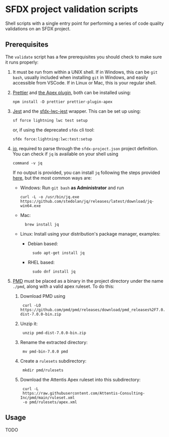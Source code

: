 # SFDX project validation scripts

Shell scripts with a single entry point for performing a series of code quality
validations on an SFDX project.

## Prerequisites

The `validate` script has a few prerequisites you should check to make sure it
runs properly:

1.  It must be run from within a UNIX shell. If in Windows, this can be `git
bash`, usually included when installing `git` in Windows, and easily
    accessible from VSCode. If in Linux or Mac, this is your regular shell.
2.  [Prettier](https://prettier.io/) and [the Apex
    plugin](https://www.npmjs.com/package/prettier-plugin-apex), both can be
    installed using:

        npm install -D prettier prettier-plugin-apex

3.  [Jest](https://jestjs.io/) and the
    [sfdx-lwc-jest](https://github.com/salesforce/sfdx-lwc-jest) wrapper. This
    can be set up using:

        sf force lightning lwc test setup

    or, if using the deprecated `sfdx` cli tool:

        sfdx force:lightning:lwc:test:setup

4.  [jq](https://github.com/jqlang/jq), required to parse through the
    `sfdx-project.json` project definition. You can check if `jq` is available on
    your shell using

        command -v jq

    If no output is provided, you can install `jq` following the steps provided
    [here](https://jqlang.github.io/jq/download/), but the most common ways are:

    - Windows: Run `git bash` **as Administrator** and run

          curl -L -o /usr/bin/jq.exe https://github.com/stedolan/jq/releases/latest/download/jq-win64.exe

    - Mac:

            brew install jq

    - Linux: Install using your distribution's package manager, examples:

      - Debian based:

              sudo apt-get install jq

      - RHEL based:

              sudo dnf install jq

5.  [PMD](https://pmd.github.io/) must be placed as a binary in the project
    directory under the name `./pmd`, along with a valid apex ruleset. To do this:

    1.  Download PMD using

             curl -LO https://github.com/pmd/pmd/releases/download/pmd_releases%2F7.0.0/pmd-dist-7.0.0-bin.zip

    2.  Unzip it:

             unzip pmd-dist-7.0.0-bin.zip

    3.  Rename the extracted directory:

             mv pmd-bin-7.0.0 pmd

    4.  Create a `rulesets` subdirectory:

             mkdir pmd/rulesets

    5.  Download the Attentis Apex ruleset into this subdirectory:

             curl -L
             https://raw.githubusercontent.com/Attentis-Consulting-Inc/pmd/main/ruleset.xml
             -o pmd/rulesets/apex.xml

## Usage

TODO
